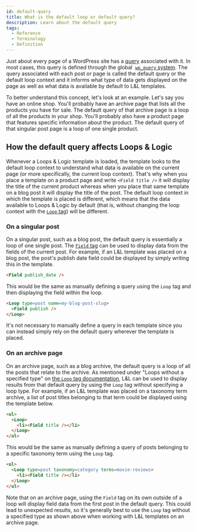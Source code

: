 ```yaml
---
id: default-query
title: What is the default loop or default query?
description: Learn about the default query
tags:
  - Reference
  - Terminology
  - Definition
---
```

Just about every page of a WordPress site has a [query](/getting-started/terminology-definitions/query) associated with it. In most cases, this query is defined through the global  [`wp_query` system](https://developer.wordpress.org/reference/classes/wp_query/). The query associated with each post or page is called the default query or the default loop context and it informs what type of data gets displayed on the page as well as what data is available by default to L&L templates.

To better understand this concept, let's look at an example. Let's say you have an online shop. You'll probably have an archive page that lists all the products you have for sale. The default query of that archive page is a loop of all the products in your shop. You'll probably also have a product page that features specific information about the product. The default query of that singular post page is a loop of one single product.

## How the default query affects Loops & Logic

Whenever a Loops & Logic template is loaded, the template looks to the default loop context to understand what data is available on the current page (or more specifically, the current loop context). That's why when you place a template on a product page and write `<Field title />` it will display the title of the current product whereas when you place that same template on a blog post it will display the title of the post. The default loop context in which the template is placed is different, which means that the data available to Loops & Logic by default (that is, without changing the loop context with the [`Loop` tag](http://localhost:3000/dynamic-tags/Loop/)) will be different.

### On a singular post

On a singular post, such as a blog post, the default query is essentially a loop of one single post. The [`Field` tag](http://localhost:3000/dynamic-tags/field) can be used to display data from the fields of the current post. For example, if an L&L template was placed on a blog post, the post's publish date field could be displayed by simply writing this in the template.

```html
<Field publish_date />
```

This would be the same as manually defining a query using the `Loop` tag and then displaying the field within the loop.

```html
<Loop type=post name=my-blog-post-slug>
  <Field publish />
</Loop>
```

It's not necessary to manually define a query in each template since you can instead simply rely on the default query wherever the template is placed.

### On an archive page

On an archive page, such as a blog archive, the default query is a loop of all the posts that relate to the archive. As mentioned under "Loops without a specified type" on [the `Loop` tag documentation](http://localhost:3000/dynamic-tags/Loop#loops-without-a-specified-type), L&L can be used to display results from that default query by using the `Loop` tag without specifying a loop type. For example, if an L&L template was placed on a taxonomy term archive, a list of post titles belonging to that term could be displayed using the template below.

```html
<ul>
  <Loop>
    <li><Field title /></li>
  </Loop>
</ul>
```

This would be the same as manually defining a query of posts belonging to a specific taxonomy term using the `Loop` tag.

```html
<ul>
  <Loop type=post taxonomy=category terms=movie-reviews>
    <li><Field title /></li>
  </Loop>
</ul>
```

Note that on an archive page, using the `Field` tag on its own outside of a loop will display field data from the first post in the default query. This could lead to unexpected results, so it's generally best to use the `Loop` tag without a specified type as shown above when working with L&L templates on an archive page.